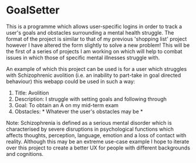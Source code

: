 # GoalSetter
This is a programme which allows user-specific logins in order to track a user's goals and obstacles surrounding a mental health struggle. The format of the project is similar to that of my previous 'shopping list' project however I have altered the form slightly to solve a new problem! This will be the first of a series of projects I am working on which will help to combat issues in which those of specific mental illnesses struggle with. 

An example of which this project can be used is for a user which struggles with Schizophrenic avolition (i.e. an inability to part-take in goal directed behaviour) this webapp could be used in such a way:

1) Title: Avolition
2) Description: I struggle with setting goals and following through
3) Goal: To obtain an A on my mid-term exam 
4) Obstacles: * Whatever the user's obstacles may be *

Note: Schizophrenia is defined as a serious mental disorder which is characterised by severe disruptions in psychological functions which affects thoughts, perception, language, emotion and a loss of contact with reality. Although this may be an extreme use-case example I hope to iterate over this project to create a better UX for people with different backgrounds and cognitions. 
